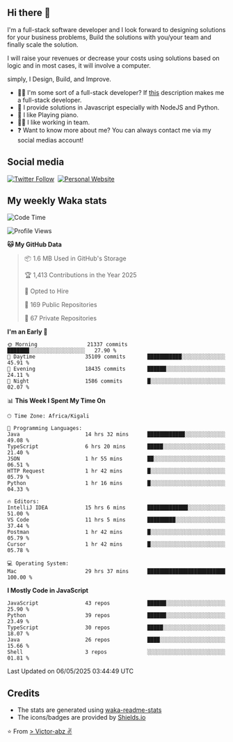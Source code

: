 ## Hi there 👋
I'm a full-stack software developer and I look forward to designing solutions for your business problems, Build the solutions with you/your team and finally scale the solution.

I will raise your revenues or decrease your costs using solutions based on logic and in most cases, it will involve a computer.

simply, I Design, Build, and Improve.

- 👨‍💻 I'm some sort of a full-stack developer? If [this](https://www.w3schools.com/whatis/whatis_fullstack.asp) description makes me a full-stack developer.
- 🌱 I provide solutions in Javascript especially with NodeJS and Python. 
- 🎹 I like Playing piano.
- 👯‍♀️ I like working in team.
- ❓ Want to know more about me? You can always contact me via my social medias account!

## Social media
[![Twitter Follow](https://img.shields.io/twitter/follow/vicky_abz?color=%231DA1F2&label=Twitter&style=for-the-badge&logo=twitter&logoColor=ffffff)](https://twitter.com/vicky_abz)
‎‎ [![Personal Website](https://img.shields.io/static/v1?label=visit&message=victor-abz.com&color=%235F021F&style=for-the-badge)](https://victor-abz.com/)

## My weekly Waka stats
<!--START_SECTION:waka-->
![Code Time](http://img.shields.io/badge/Code%20Time-1%2C499%20hrs%2014%20mins-blue)

![Profile Views](http://img.shields.io/badge/Profile%20Views-0-blue)

**🐱 My GitHub Data** 

> 📦 1.6 MB Used in GitHub's Storage 
 > 
> 🏆 1,413 Contributions in the Year 2025
 > 
> 💼 Opted to Hire
 > 
> 📜 169 Public Repositories 
 > 
> 🔑 67 Private Repositories 
 > 
**I'm an Early 🐤** 

```text
🌞 Morning                21337 commits       ███████░░░░░░░░░░░░░░░░░░   27.90 % 
🌆 Daytime                35109 commits       ███████████░░░░░░░░░░░░░░   45.91 % 
🌃 Evening                18435 commits       ██████░░░░░░░░░░░░░░░░░░░   24.11 % 
🌙 Night                  1586 commits        █░░░░░░░░░░░░░░░░░░░░░░░░   02.07 % 
```


📊 **This Week I Spent My Time On** 

```text
🕑︎ Time Zone: Africa/Kigali

💬 Programming Languages: 
Java                     14 hrs 32 mins      ████████████░░░░░░░░░░░░░   49.08 % 
TypeScript               6 hrs 20 mins       █████░░░░░░░░░░░░░░░░░░░░   21.40 % 
JSON                     1 hr 55 mins        ██░░░░░░░░░░░░░░░░░░░░░░░   06.51 % 
HTTP Request             1 hr 42 mins        █░░░░░░░░░░░░░░░░░░░░░░░░   05.79 % 
Python                   1 hr 16 mins        █░░░░░░░░░░░░░░░░░░░░░░░░   04.33 % 

🔥 Editors: 
IntelliJ IDEA            15 hrs 6 mins       █████████████░░░░░░░░░░░░   51.00 % 
VS Code                  11 hrs 5 mins       █████████░░░░░░░░░░░░░░░░   37.44 % 
Postman                  1 hr 42 mins        █░░░░░░░░░░░░░░░░░░░░░░░░   05.79 % 
Cursor                   1 hr 42 mins        █░░░░░░░░░░░░░░░░░░░░░░░░   05.78 % 

💻 Operating System: 
Mac                      29 hrs 37 mins      █████████████████████████   100.00 % 
```

**I Mostly Code in JavaScript** 

```text
JavaScript               43 repos            ██████░░░░░░░░░░░░░░░░░░░   25.90 % 
Python                   39 repos            ██████░░░░░░░░░░░░░░░░░░░   23.49 % 
TypeScript               30 repos            █████░░░░░░░░░░░░░░░░░░░░   18.07 % 
Java                     26 repos            ████░░░░░░░░░░░░░░░░░░░░░   15.66 % 
Shell                    3 repos             ░░░░░░░░░░░░░░░░░░░░░░░░░   01.81 % 
```




 Last Updated on 06/05/2025 03:44:49 UTC
<!--END_SECTION:waka-->

## Credits
- The stats are generated using [waka-readme-stats](https://github.com/anmol098/waka-readme-stats)
- The icons/badges are provided by [Shields.io](https://shields.io/)

⭐️ From [> Victor-abz ✌](https://victor-abz.com/)
